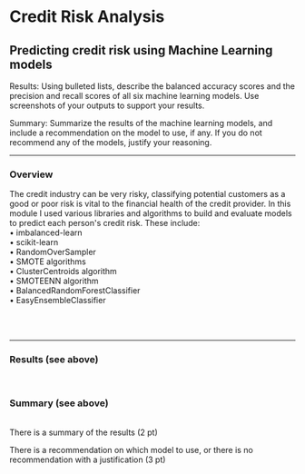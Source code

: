 # Credit Risk Analysis
Predicting credit risk using Machine Learning models
----

Results: Using bulleted lists, describe the balanced accuracy scores and the precision and recall scores of all six machine learning models. Use screenshots of your outputs to support your results.

Summary: Summarize the results of the machine learning models, and include a recommendation on the model to use, if any. If you do not recommend any of the models, justify your reasoning.
  
----
### Overview

The credit industry can be very risky, classifying potential customers as a good or poor risk is vital to the financial health of the credit provider. In this module I used various libraries and algorithms to build and evaluate models to predict each person's credit risk. These include:
<br>
• imbalanced-learn<BR>
• scikit-learn<BR>
• RandomOverSampler<BR>
• SMOTE algorithms<BR>
• ClusterCentroids algorithm<BR>
• SMOTEENN algorithm<BR>
• BalancedRandomForestClassifier<BR>
• EasyEnsembleClassifier<BR>

<BR><BR>
  
----  
### Results (see above)
<BR>  
  
  
### Summary (see above)
<BR>
There is a summary of the results (2 pt)

There is a recommendation on which model to use, or there is no recommendation with a justification (3 pt)
<br>
<BR><BR>  
  
  
  
  
  
  
  
  
  
  
  
  
  
  
